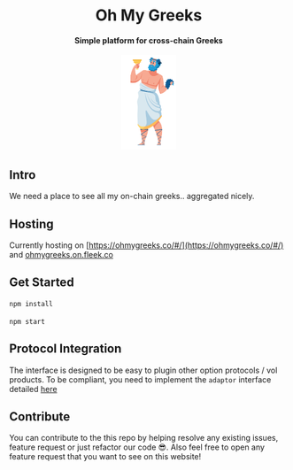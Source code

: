 <div align="center">
  <h1 align="center"> Oh My Greeks </h1>
  <h4 align="center"> Simple platform for cross-chain Greeks</h4>
  <p align="center">
    <!-- badge goes here -->
  </p>

<p align='center'>
    <img width="100" src="./src/imgs/greeks/dionysus.png"/>
</p>  
</div>

</p>

## Intro

We need a place to see all my on-chain greeks.. aggregated nicely.

## Hosting

Currently hosting on [https://ohmygreeks.co/#/](https://ohmygreeks.co/#/) and [ohmygreeks.on.fleek.co](ohmygreeks.on.fleek.co)

## Get Started

```shell
npm install 

npm start
```

## Protocol Integration

The interface is designed to be easy to plugin other option protocols / vol products. To be compliant, you need to implement the `adaptor` interface detailed [here](./src/adaptors/interface.ts)

## Contribute

You can contribute to the this repo by helping resolve any existing issues, feature request or just refactor our code 😎.
Also feel free to open any feature request that you want to see on this website!
